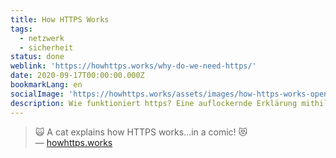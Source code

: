 ```yaml
---
title: How HTTPS Works
tags:
  - netzwerk
  - sicherheit
status: done
weblink: 'https://howhttps.works/why-do-we-need-https/'
date: 2020-09-17T00:00:00.000Z
bookmarkLang: en
socialImage: 'https://howhttps.works/assets/images/how-https-works-open-graph.png'
description: Wie funktioniert https? Eine auflockernde Erklärung mithilfe von Comics.
---
```

<blockquote>🙀 A cat explains how HTTPS works...in a comic! 😻<footer>— <a href="https://howhttps.works/why-do-we-need-https/">howhttps.works</a></footer></blockquote>
